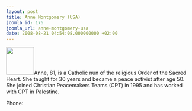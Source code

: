 ```yaml
---
layout: post
title: Anne Montgomery (USA)
joomla_id: 176
joomla_url: anne-montgomery-usa
date: 2008-08-21 04:54:08.000000000 +02:00
---
```

<img src="http://www.freegaza.org/uploads/passengers/file_bfc86b241f_Anne_Montgomery.jpg" width="75" />Anne, 81, is a Catholic nun of the religious Order of the Sacred Heart. She taught for 30 years and became a peace activist after age 50.&nbsp; She joined Christian Peacemakers Teams (CPT) in 1995 and has worked with CPT in Palestine.<p><a href=""></a></p><p>Phone:</p>
